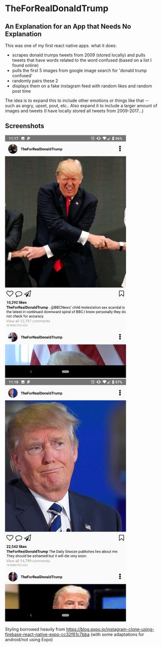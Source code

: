 # TheForRealDonaldTrump

## An Explanation for an App that Needs No Explanation

This was one of my first react native apps. what it does:

- scrapes donald trumps tweets from 2009 (stored locally) and pulls tweets that have words related to the word confused (based on a list I found online)
- pulls the first 5 images from google image search for 'donald trump confused'
- randomly pairs these 2
- displays them on a fake instagram feed with random likes and random post time

The idea is to expand this to include other emotions or things like that -- such as angry, upset, pout, etc.. 
Also expand it to include a larger amount of images and tweets (I have locally stored all tweets from 2009-2017...)

## Screenshots

<img src="https://github.com/pm0u/TheForRealDonaldTrump/blob/master/readmephotos/Screenshot_20190130-111745.png" width="400">
<img src="https://github.com/pm0u/TheForRealDonaldTrump/blob/master/readmephotos/Screenshot_20190130-111859.png" width="400">

Styling borrowed heavily from https://blog.expo.io/instagram-clone-using-firebase-react-native-expo-cc32f61c7bba (with some adaptations for android/not using Expo)
